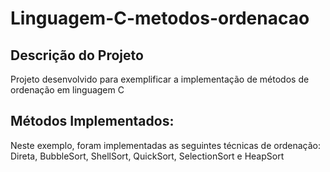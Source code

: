 # Linguagem-C-metodos-ordenacao

## Descrição do Projeto
<p align="rigth">Projeto desenvolvido para exemplificar a implementação de métodos de ordenação em linguagem C</p>

## Métodos Implementados:
<p align="rigth"> Neste exemplo, foram implementadas as seguintes técnicas de ordenação: Direta, BubbleSort, ShellSort, QuickSort, SelectionSort e HeapSort</p>
